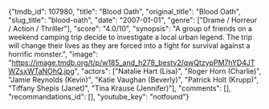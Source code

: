 {"tmdb_id": 107980, "title": "Blood Oath", "original_title": "Blood Oath", "slug_title": "blood-oath", "date": "2007-01-01", "genre": ["Drame / Horreur / Action / Thriller"], "score": "4.0/10", "synopsis": "A group of friends on a weekend camping trip decide to investigate a local urban legend. The trip will change their lives as they are forced into a fight for survival against a horrific monster.", "image": "https://image.tmdb.org/t/p/w185_and_h278_bestv2/qwQtzypPM7hYD4JTWZsxWTaNOhQ.jpg", "actors": ["Natalie Hart (Lisa)", "Roger Horn (Charlie)", "Jamie Reynolds (Kevin)", "Katie Vaughan (Beverly)", "Patrick Holt (Krupp)", "Tiffany Shepis (Janet)", "Tina Krause (Jennifer)"], "comments": [], "recommandations_id": [], "youtube_key": "notfound"}